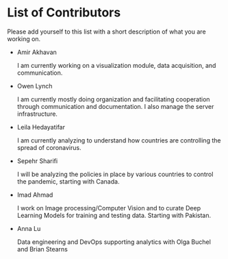 # List of Contributors

Please add yourself to this list with a short description of what you are working on.

- Amir Akhavan

  I am currently working on a visualization module, data acquisition, and communication.
  
- Owen Lynch
  
  I am currently mostly doing organization and facilitating cooperation through communication and documentation. I also manage the server infrastructure.
  
- Leila Hedayatifar

   I am currently analyzing to understand how countries are controlling the spread of coronavirus. 

- Sepehr Sharifi

   I will be analyzing the policies in place by various countries to control the pandemic, starting with Canada.
   
 - Imad Ahmad
   
   I work on Image processing/Computer Vision and to curate Deep Learning Models for training and testing data. Starting with      Pakistan.

- Anna Lu

   Data engineering and DevOps supporting analytics with Olga Buchel and Brian Stearns
